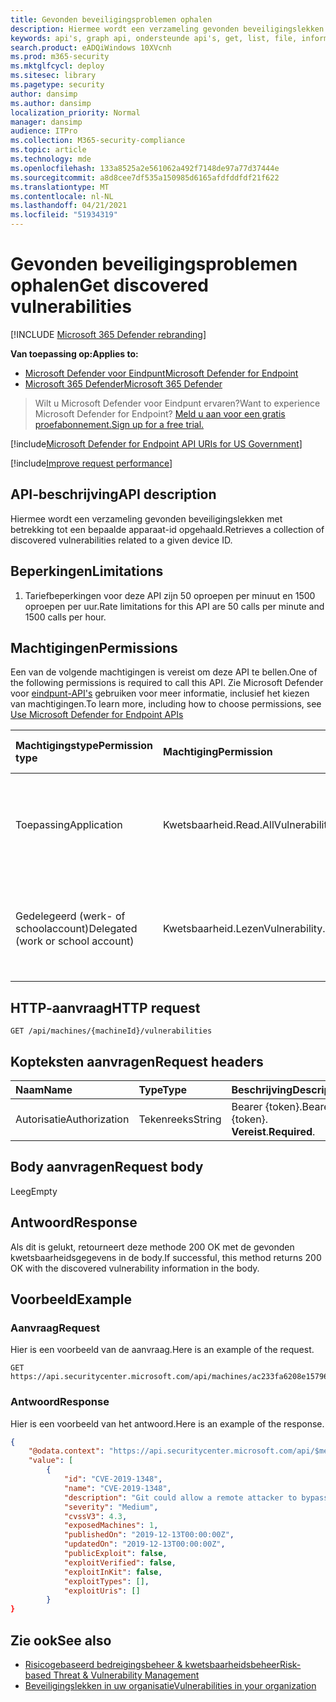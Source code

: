 ```yaml
---
title: Gevonden beveiligingsproblemen ophalen
description: Hiermee wordt een verzameling gevonden beveiligingslekken met betrekking tot een bepaalde apparaat-id opgehaald.
keywords: api's, graph api, ondersteunde api's, get, list, file, information, discovered vulnerabilities, threat & vulnerability management api, Microsoft Defender for Endpoint tvm api
search.product: eADQiWindows 10XVcnh
ms.prod: m365-security
ms.mktglfcycl: deploy
ms.sitesec: library
ms.pagetype: security
author: dansimp
ms.author: dansimp
localization_priority: Normal
manager: dansimp
audience: ITPro
ms.collection: M365-security-compliance
ms.topic: article
ms.technology: mde
ms.openlocfilehash: 133a8525a2e561062a492f7148de97a77d37444e
ms.sourcegitcommit: a8d8cee7df535a150985d6165afdfddfdf21f622
ms.translationtype: MT
ms.contentlocale: nl-NL
ms.lasthandoff: 04/21/2021
ms.locfileid: "51934319"
---
```

# <a name="get-discovered-vulnerabilities"></a><span data-ttu-id="5cb89-104">Gevonden beveiligingsproblemen ophalen</span><span class="sxs-lookup"><span data-stu-id="5cb89-104">Get discovered vulnerabilities</span></span>

[!INCLUDE [Microsoft 365 Defender rebranding](../../includes/microsoft-defender.md)]

<span data-ttu-id="5cb89-105">**Van toepassing op:**</span><span class="sxs-lookup"><span data-stu-id="5cb89-105">**Applies to:**</span></span>
- [<span data-ttu-id="5cb89-106">Microsoft Defender voor Eindpunt</span><span class="sxs-lookup"><span data-stu-id="5cb89-106">Microsoft Defender for Endpoint</span></span>](https://go.microsoft.com/fwlink/p/?linkid=2154037)
- [<span data-ttu-id="5cb89-107">Microsoft 365 Defender</span><span class="sxs-lookup"><span data-stu-id="5cb89-107">Microsoft 365 Defender</span></span>](https://go.microsoft.com/fwlink/?linkid=2118804)

> <span data-ttu-id="5cb89-108">Wilt u Microsoft Defender voor Eindpunt ervaren?</span><span class="sxs-lookup"><span data-stu-id="5cb89-108">Want to experience Microsoft Defender for Endpoint?</span></span> [<span data-ttu-id="5cb89-109">Meld u aan voor een gratis proefabonnement.</span><span class="sxs-lookup"><span data-stu-id="5cb89-109">Sign up for a free trial.</span></span>](https://www.microsoft.com/microsoft-365/windows/microsoft-defender-atp?ocid=docs-wdatp-exposedapis-abovefoldlink) 

[!include[Microsoft Defender for Endpoint API URIs for US Government](../../includes/microsoft-defender-api-usgov.md)]

[!include[Improve request performance](../../includes/improve-request-performance.md)]

## <a name="api-description"></a><span data-ttu-id="5cb89-110">API-beschrijving</span><span class="sxs-lookup"><span data-stu-id="5cb89-110">API description</span></span>
<span data-ttu-id="5cb89-111">Hiermee wordt een verzameling gevonden beveiligingslekken met betrekking tot een bepaalde apparaat-id opgehaald.</span><span class="sxs-lookup"><span data-stu-id="5cb89-111">Retrieves a collection of discovered vulnerabilities related to a given device ID.</span></span>

## <a name="limitations"></a><span data-ttu-id="5cb89-112">Beperkingen</span><span class="sxs-lookup"><span data-stu-id="5cb89-112">Limitations</span></span>
1. <span data-ttu-id="5cb89-113">Tariefbeperkingen voor deze API zijn 50 oproepen per minuut en 1500 oproepen per uur.</span><span class="sxs-lookup"><span data-stu-id="5cb89-113">Rate limitations for this API are 50 calls per minute and 1500 calls per hour.</span></span>

## <a name="permissions"></a><span data-ttu-id="5cb89-114">Machtigingen</span><span class="sxs-lookup"><span data-stu-id="5cb89-114">Permissions</span></span>

<span data-ttu-id="5cb89-115">Een van de volgende machtigingen is vereist om deze API te bellen.</span><span class="sxs-lookup"><span data-stu-id="5cb89-115">One of the following permissions is required to call this API.</span></span> <span data-ttu-id="5cb89-116">Zie Microsoft Defender voor [eindpunt-API's](apis-intro.md) gebruiken voor meer informatie, inclusief het kiezen van machtigingen.</span><span class="sxs-lookup"><span data-stu-id="5cb89-116">To learn more, including how to choose permissions, see [Use Microsoft Defender for Endpoint APIs](apis-intro.md)</span></span>

<span data-ttu-id="5cb89-117">Machtigingstype</span><span class="sxs-lookup"><span data-stu-id="5cb89-117">Permission type</span></span> | <span data-ttu-id="5cb89-118">Machtiging</span><span class="sxs-lookup"><span data-stu-id="5cb89-118">Permission</span></span> | <span data-ttu-id="5cb89-119">Weergavenaam machtiging</span><span class="sxs-lookup"><span data-stu-id="5cb89-119">Permission display name</span></span>
:---|:---|:---
<span data-ttu-id="5cb89-120">Toepassing</span><span class="sxs-lookup"><span data-stu-id="5cb89-120">Application</span></span> |<span data-ttu-id="5cb89-121">Kwetsbaarheid.Read.All</span><span class="sxs-lookup"><span data-stu-id="5cb89-121">Vulnerability.Read.All</span></span> | <span data-ttu-id="5cb89-122">'Informatie over kwetsbaarheidsinformatie over bedreigings- en kwetsbaarheidsbeheer lezen'</span><span class="sxs-lookup"><span data-stu-id="5cb89-122">'Read Threat and Vulnerability Management vulnerability information'</span></span>
<span data-ttu-id="5cb89-123">Gedelegeerd (werk- of schoolaccount)</span><span class="sxs-lookup"><span data-stu-id="5cb89-123">Delegated (work or school account)</span></span> | <span data-ttu-id="5cb89-124">Kwetsbaarheid.Lezen</span><span class="sxs-lookup"><span data-stu-id="5cb89-124">Vulnerability.Read</span></span> | <span data-ttu-id="5cb89-125">'Informatie over kwetsbaarheidsinformatie over bedreigings- en kwetsbaarheidsbeheer lezen'</span><span class="sxs-lookup"><span data-stu-id="5cb89-125">'Read Threat and Vulnerability Management vulnerability information'</span></span>

## <a name="http-request"></a><span data-ttu-id="5cb89-126">HTTP-aanvraag</span><span class="sxs-lookup"><span data-stu-id="5cb89-126">HTTP request</span></span>

```
GET /api/machines/{machineId}/vulnerabilities
```

## <a name="request-headers"></a><span data-ttu-id="5cb89-127">Kopteksten aanvragen</span><span class="sxs-lookup"><span data-stu-id="5cb89-127">Request headers</span></span>

<span data-ttu-id="5cb89-128">Naam</span><span class="sxs-lookup"><span data-stu-id="5cb89-128">Name</span></span> | <span data-ttu-id="5cb89-129">Type</span><span class="sxs-lookup"><span data-stu-id="5cb89-129">Type</span></span> | <span data-ttu-id="5cb89-130">Beschrijving</span><span class="sxs-lookup"><span data-stu-id="5cb89-130">Description</span></span>
:---|:---|:---
<span data-ttu-id="5cb89-131">Autorisatie</span><span class="sxs-lookup"><span data-stu-id="5cb89-131">Authorization</span></span> | <span data-ttu-id="5cb89-132">Tekenreeks</span><span class="sxs-lookup"><span data-stu-id="5cb89-132">String</span></span> | <span data-ttu-id="5cb89-133">Bearer {token}.</span><span class="sxs-lookup"><span data-stu-id="5cb89-133">Bearer {token}.</span></span> <span data-ttu-id="5cb89-134">**Vereist**.</span><span class="sxs-lookup"><span data-stu-id="5cb89-134">**Required**.</span></span>

## <a name="request-body"></a><span data-ttu-id="5cb89-135">Body aanvragen</span><span class="sxs-lookup"><span data-stu-id="5cb89-135">Request body</span></span>

<span data-ttu-id="5cb89-136">Leeg</span><span class="sxs-lookup"><span data-stu-id="5cb89-136">Empty</span></span>

## <a name="response"></a><span data-ttu-id="5cb89-137">Antwoord</span><span class="sxs-lookup"><span data-stu-id="5cb89-137">Response</span></span>

<span data-ttu-id="5cb89-138">Als dit is gelukt, retourneert deze methode 200 OK met de gevonden kwetsbaarheidsgegevens in de body.</span><span class="sxs-lookup"><span data-stu-id="5cb89-138">If successful, this method returns 200 OK with the discovered vulnerability information in the body.</span></span>

## <a name="example"></a><span data-ttu-id="5cb89-139">Voorbeeld</span><span class="sxs-lookup"><span data-stu-id="5cb89-139">Example</span></span>

### <a name="request"></a><span data-ttu-id="5cb89-140">Aanvraag</span><span class="sxs-lookup"><span data-stu-id="5cb89-140">Request</span></span>

<span data-ttu-id="5cb89-141">Hier is een voorbeeld van de aanvraag.</span><span class="sxs-lookup"><span data-stu-id="5cb89-141">Here is an example of the request.</span></span>

```http
GET https://api.securitycenter.microsoft.com/api/machines/ac233fa6208e1579620bf44207c4006ed7cc4501/vulnerabilities
```

### <a name="response"></a><span data-ttu-id="5cb89-142">Antwoord</span><span class="sxs-lookup"><span data-stu-id="5cb89-142">Response</span></span>

<span data-ttu-id="5cb89-143">Hier is een voorbeeld van het antwoord.</span><span class="sxs-lookup"><span data-stu-id="5cb89-143">Here is an example of the response.</span></span>

```json
{
    "@odata.context": "https://api.securitycenter.microsoft.com/api/$metadata#Collection(Analytics.Contracts.PublicAPI.PublicVulnerabilityDto)",
    "value": [
        {
            "id": "CVE-2019-1348",
            "name": "CVE-2019-1348",
            "description": "Git could allow a remote attacker to bypass security restrictions, caused by a flaw in the --export-marks option of git fast-import. By persuading a victim to import specially-crafted content, an attacker could exploit this vulnerability to overwrite arbitrary paths.",
            "severity": "Medium",
            "cvssV3": 4.3,
            "exposedMachines": 1,
            "publishedOn": "2019-12-13T00:00:00Z",
            "updatedOn": "2019-12-13T00:00:00Z",
            "publicExploit": false,
            "exploitVerified": false,
            "exploitInKit": false,
            "exploitTypes": [],
            "exploitUris": []
        }
}
```

## <a name="see-also"></a><span data-ttu-id="5cb89-144">Zie ook</span><span class="sxs-lookup"><span data-stu-id="5cb89-144">See also</span></span>

- [<span data-ttu-id="5cb89-145">Risicogebaseerd bedreigingsbeheer & kwetsbaarheidsbeheer</span><span class="sxs-lookup"><span data-stu-id="5cb89-145">Risk-based Threat & Vulnerability Management</span></span>](https://docs.microsoft.com/microsoft-365/security/defender-endpoint/next-gen-threat-and-vuln-mgt)
- [<span data-ttu-id="5cb89-146">Beveiligingslekken in uw organisatie</span><span class="sxs-lookup"><span data-stu-id="5cb89-146">Vulnerabilities in your organization</span></span>](https://docs.microsoft.com/microsoft-365/security/defender-endpoint/tvm-weaknesses)
